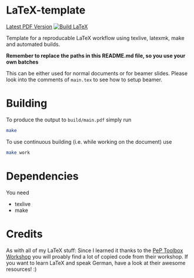 LaTeX-template
===
[Latest PDF Version](https://github.com/The-Ludwig/latex-template/releases/latest/download/latex-template.pdf)
[![Build LaTeX](https://github.com/The-Ludwig/latex-template/actions/workflows/build.yml/badge.svg)](https://github.com/The-Ludwig/latex-template/actions/workflows/build.yml)

Template for a reproducable LaTeX workflow using texlive, latexmk, make and automated builds.

**Remember to replace the paths in this README.md file, so you use your own batches**

This can be either used for normal documents or for beamer slides.
Please look into the comments of `main.tex` to see how to setup beamer. 

# Building
To produce the output to `build/main.pdf` simply run
```sh
make
```

To use continuous building (i.e. while working on the document) use 
```sh
make work
```

# Dependencies 
You need 
- texlive 
- make

# Credits
As with all of my LaTeX stuff: Since I learned it thanks to the [PeP Toolbox Workshop](https://toolbox.pep-dortmund.org/)
you will proably find a lot of copied code from their workshop. If you want to learn LaTeX and speak German, have a look at their awesome resources! :)
